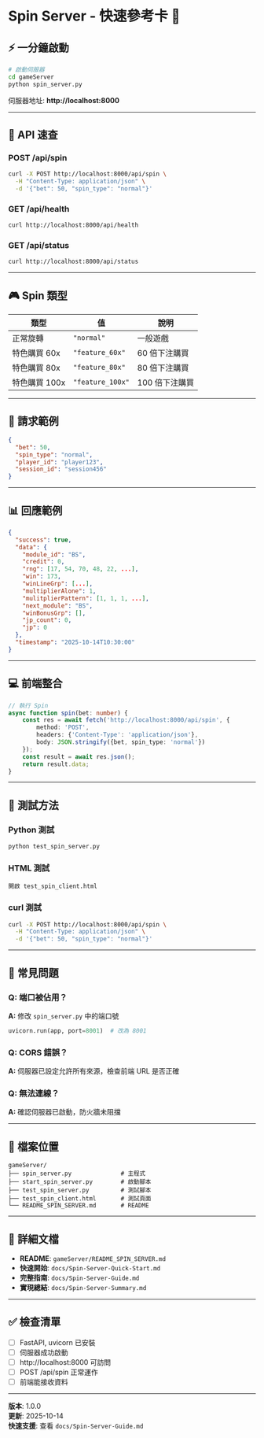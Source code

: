 # Spin Server - 快速參考卡 🎯

## ⚡ 一分鐘啟動

```bash
# 啟動伺服器
cd gameServer
python spin_server.py
```

伺服器地址: **http://localhost:8000**

---

## 📡 API 速查

### POST /api/spin
```bash
curl -X POST http://localhost:8000/api/spin \
  -H "Content-Type: application/json" \
  -d '{"bet": 50, "spin_type": "normal"}'
```

### GET /api/health
```bash
curl http://localhost:8000/api/health
```

### GET /api/status
```bash
curl http://localhost:8000/api/status
```

---

## 🎮 Spin 類型

| 類型 | 值 | 說明 |
|------|------|------|
| 正常旋轉 | `"normal"` | 一般遊戲 |
| 特色購買 60x | `"feature_60x"` | 60 倍下注購買 |
| 特色購買 80x | `"feature_80x"` | 80 倍下注購買 |
| 特色購買 100x | `"feature_100x"` | 100 倍下注購買 |

---

## 📝 請求範例

```json
{
  "bet": 50,
  "spin_type": "normal",
  "player_id": "player123",
  "session_id": "session456"
}
```

---

## 📊 回應範例

```json
{
  "success": true,
  "data": {
    "module_id": "BS",
    "credit": 0,
    "rng": [17, 54, 70, 48, 22, ...],
    "win": 173,
    "winLineGrp": [...],
    "multiplierAlone": 1,
    "mulitplierPattern": [1, 1, 1, ...],
    "next_module": "BS",
    "winBonusGrp": [],
    "jp_count": 0,
    "jp": 0
  },
  "timestamp": "2025-10-14T10:30:00"
}
```

---

## 💻 前端整合

```typescript
// 執行 Spin
async function spin(bet: number) {
    const res = await fetch('http://localhost:8000/api/spin', {
        method: 'POST',
        headers: {'Content-Type': 'application/json'},
        body: JSON.stringify({bet, spin_type: 'normal'})
    });
    const result = await res.json();
    return result.data;
}
```

---

## 🧪 測試方法

### Python 測試
```bash
python test_spin_server.py
```

### HTML 測試
```
開啟 test_spin_client.html
```

### curl 測試
```bash
curl -X POST http://localhost:8000/api/spin \
  -H "Content-Type: application/json" \
  -d '{"bet": 50, "spin_type": "normal"}'
```

---

## 🔧 常見問題

### Q: 端口被佔用？
**A:** 修改 `spin_server.py` 中的端口號
```python
uvicorn.run(app, port=8001)  # 改為 8001
```

### Q: CORS 錯誤？
**A:** 伺服器已設定允許所有來源，檢查前端 URL 是否正確

### Q: 無法連線？
**A:** 確認伺服器已啟動，防火牆未阻擋

---

## 📁 檔案位置

```
gameServer/
├── spin_server.py              # 主程式
├── start_spin_server.py        # 啟動腳本
├── test_spin_server.py         # 測試腳本
├── test_spin_client.html       # 測試頁面
└── README_SPIN_SERVER.md       # README
```

---

## 📖 詳細文檔

- **README**: `gameServer/README_SPIN_SERVER.md`
- **快速開始**: `docs/Spin-Server-Quick-Start.md`
- **完整指南**: `docs/Spin-Server-Guide.md`
- **實現總結**: `docs/Spin-Server-Summary.md`

---

## ✅ 檢查清單

- [ ] FastAPI, uvicorn 已安裝
- [ ] 伺服器成功啟動
- [ ] http://localhost:8000 可訪問
- [ ] POST /api/spin 正常運作
- [ ] 前端能接收資料

---

**版本**: 1.0.0  
**更新**: 2025-10-14  
**快速支援**: 查看 `docs/Spin-Server-Guide.md`
